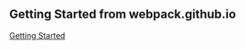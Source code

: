 Getting Started from webpack.github.io
----


[Getting Started](http://webpack.github.io/docs/tutorials/getting-started/)